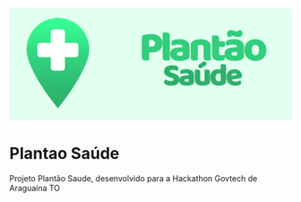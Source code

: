 ![Plantão Saúde Banner](/Banner_github.png)
# Plantao Saúde
 Projeto Plantão Saude, desenvolvido para a Hackathon Govtech de Araguaína TO


